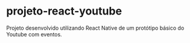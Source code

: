 # projeto-react-youtube
 Projeto desenvolvido utilizando React Native de um protótipo básico do Youtube com eventos. 
